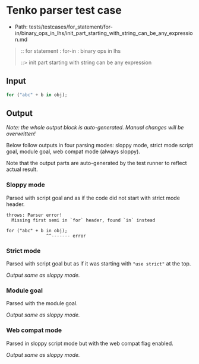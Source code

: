 # Tenko parser test case

- Path: tests/testcases/for_statement/for-in/binary_ops_in_lhs/init_part_starting_with_string_can_be_any_expression.md

> :: for statement : for-in : binary ops in lhs
>
> ::> init part starting with string can be any expression

## Input

`````js
for ("abc" + b in obj);
`````

## Output

_Note: the whole output block is auto-generated. Manual changes will be overwritten!_

Below follow outputs in four parsing modes: sloppy mode, strict mode script goal, module goal, web compat mode (always sloppy).

Note that the output parts are auto-generated by the test runner to reflect actual result.

### Sloppy mode

Parsed with script goal and as if the code did not start with strict mode header.

`````
throws: Parser error!
  Missing first semi in `for` header, found `in` instead

for ("abc" + b in obj);
               ^^------- error
`````

### Strict mode

Parsed with script goal but as if it was starting with `"use strict"` at the top.

_Output same as sloppy mode._

### Module goal

Parsed with the module goal.

_Output same as sloppy mode._

### Web compat mode

Parsed in sloppy script mode but with the web compat flag enabled.

_Output same as sloppy mode._
